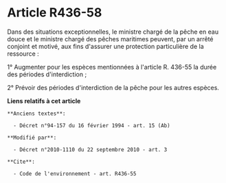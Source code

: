 # Article R436-58

Dans des situations exceptionnelles, le ministre chargé de la pêche en eau douce et le ministre chargé des pêches maritimes
peuvent, par un arrêté conjoint et motivé, aux fins d'assurer une protection particulière de la ressource :

1° Augmenter pour les espèces mentionnées à l'article R. 436-55 la durée des périodes d'interdiction ;

2° Prévoir des périodes d'interdiction de la pêche pour les autres espèces.

**Liens relatifs à cet article**

	**Anciens textes**:

	  - Décret n°94-157 du 16 février 1994 - art. 15 (Ab)

	**Modifié par**:

	  - Décret n°2010-1110 du 22 septembre 2010 - art. 3

	**Cite**:

	  - Code de l'environnement - art. R436-55
